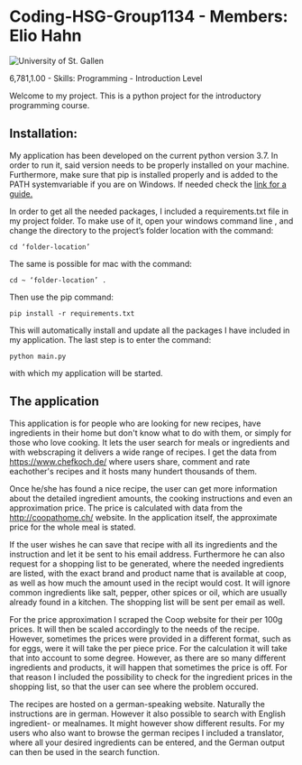 # Coding-HSG-Group1134 - Members: Elio Hahn
![University of St. Gallen](https://images.ecosia.org/L_7Z3IlQPAI7RVqrb1QRQpIsVfE=/0x390/smart/https%3A%2F%2Fupload.wikimedia.org%2Fwikipedia%2Fen%2Fthumb%2Fb%2Fb5%2FUniversity_of_St._Gallen_logo_english.svg%2F640px-University_of_St._Gallen_logo_english.svg.png)

6,781,1.00 - Skills: Programming - Introduction Level


Welcome to my project. This is a python project for the introductory programming course.


## Installation: 

My application has been developed on the current python version 3.7. In order to run it, said version needs to be properly installed on your machine. Furthermore, make sure that pip is installed properly and is added to the PATH systemvariable if you are on Windows. If needed check the [link for a guide.](https://matthewhorne.me/how-to-install-python-and-pip-on-windows-10/)


In order to get all the needed packages, I included a requirements.txt file in my project folder. To make use of it, open your windows command line , and change the directory to the project’s folder location with the command: 
```
cd ‘folder-location’
```
The same is possible for mac with the command: 
```
cd ~ ‘folder-location’ .
```
Then use the pip command: 
```
pip install -r requirements.txt
```
This will automatically install and update all the packages I have included in my application. The last step is to enter the command: 
```
python main.py 
```
with which my application will be started. 


## The application

This application is for people who are looking for new recipes, have ingredients in their home but don't know what to do with them, or simply for those who love cooking. It lets the user search for meals or ingredients and with webscraping it delivers a wide range of recipes. I get the data from https://www.chefkoch.de/ where users share, comment and rate eachother's recipes and it hosts many hundert thousands of them.

Once he/she has found a nice recipe, the user can get more information about the detailed ingredient amounts, the cooking instructions and even an approximation price. The price is calculated with data from the http://coopathome.ch/ website. In the application itself, the approximate price for the whole meal is stated. 

If the user wishes he can save that recipe with all its ingredients and the instruction and let it be sent to his email address. Furthermore he can also request for a shopping list to be generated, where the needed ingredients are listed, with the exact brand and product name that is available at coop, as well as how much the amount used in the recipt would cost. It will ignore common ingredients like salt, pepper, other spices or oil, which are usually already found in a kitchen. The shopping list will be sent per email as well. 

For the price approximation I scraped the Coop website for their per 100g prices. It will then be scaled accordingly to the needs of the recipe. However, sometimes the prices were provided in a different format, such as for eggs, were it will take the per piece price. For the calculation it will take that into account to some degree. However, as there are so many different ingredients and products, it will happen that sometimes the price is off. For that reason I included the possibility to check for the ingredient prices in the shopping list, so that the user can see where the problem occured.

The recipes are hosted on a german-speaking website. Naturally the instructions are in german. However it also possible to search with English ingredient- or mealnames. It might however show different results. For my users who also want to browse the german recipes I included a translator, where all your desired ingredients can be entered, and the German output can then be used in the search function. 
